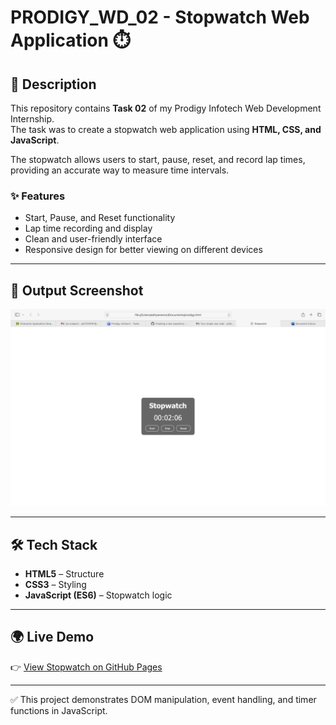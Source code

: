 # PRODIGY_WD_02 - Stopwatch Web Application ⏱️

## 📌 Description  
This repository contains **Task 02** of my Prodigy Infotech Web Development Internship.  
The task was to create a stopwatch web application using **HTML, CSS, and JavaScript**.  

The stopwatch allows users to start, pause, reset, and record lap times, providing an accurate way to measure time intervals.  

### ✨ Features
- Start, Pause, and Reset functionality  
- Lap time recording and display  
- Clean and user-friendly interface  
- Responsive design for better viewing on different devices  

---

## 📸 Output Screenshot  
![Output](output.png)

---

## 🛠️ Tech Stack
- **HTML5** – Structure  
- **CSS3** – Styling  
- **JavaScript (ES6)** – Stopwatch logic  

---

## 🌍 Live Demo  
👉 [View Stopwatch on GitHub Pages](https://aditya1027dev.github.io/PRODIGY_WD_02/)  

---

✅ This project demonstrates DOM manipulation, event handling, and timer functions in JavaScript.

